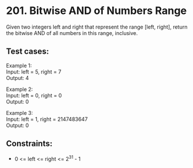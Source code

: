 # 201. Bitwise AND of Numbers Range

Given two integers left and right that represent the range [left, right], return the bitwise AND of all numbers in this range, inclusive.

## Test cases:

Example 1: \
Input: left = 5, right = 7 \
Output: 4

Example 2: \
Input: left = 0, right = 0 \
Output: 0

Example 3: \
Input: left = 1, right = 2147483647 \
Output: 0

## Constraints:

- 0 <= left <= right <= 2<sup>31</sup> - 1

